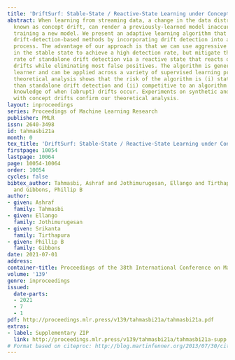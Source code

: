 ```yaml
---
title: 'DriftSurf: Stable-State / Reactive-State Learning under Concept Drift'
abstract: When learning from streaming data, a change in the data distribution, also
  known as concept drift, can render a previously-learned model inaccurate and require
  training a new model. We present an adaptive learning algorithm that extends previous
  drift-detection-based methods by incorporating drift detection into a broader stable-state/reactive-state
  process. The advantage of our approach is that we can use aggressive drift detection
  in the stable state to achieve a high detection rate, but mitigate the false positive
  rate of standalone drift detection via a reactive state that reacts quickly to true
  drifts while eliminating most false positives. The algorithm is generic in its base
  learner and can be applied across a variety of supervised learning problems. Our
  theoretical analysis shows that the risk of the algorithm is (i) statistically better
  than standalone drift detection and (ii) competitive to an algorithm with oracle
  knowledge of when (abrupt) drifts occur. Experiments on synthetic and real datasets
  with concept drifts confirm our theoretical analysis.
layout: inproceedings
series: Proceedings of Machine Learning Research
publisher: PMLR
issn: 2640-3498
id: tahmasbi21a
month: 0
tex_title: 'DriftSurf: Stable-State / Reactive-State Learning under Concept Drift'
firstpage: 10054
lastpage: 10064
page: 10054-10064
order: 10054
cycles: false
bibtex_author: Tahmasbi, Ashraf and Jothimurugesan, Ellango and Tirthapura, Srikanta
  and Gibbons, Phillip B
author:
- given: Ashraf
  family: Tahmasbi
- given: Ellango
  family: Jothimurugesan
- given: Srikanta
  family: Tirthapura
- given: Phillip B
  family: Gibbons
date: 2021-07-01
address:
container-title: Proceedings of the 38th International Conference on Machine Learning
volume: '139'
genre: inproceedings
issued:
  date-parts:
  - 2021
  - 7
  - 1
pdf: http://proceedings.mlr.press/v139/tahmasbi21a/tahmasbi21a.pdf
extras:
- label: Supplementary ZIP
  link: http://proceedings.mlr.press/v139/tahmasbi21a/tahmasbi21a-supp.zip
# Format based on citeproc: http://blog.martinfenner.org/2013/07/30/citeproc-yaml-for-bibliographies/
---
```

